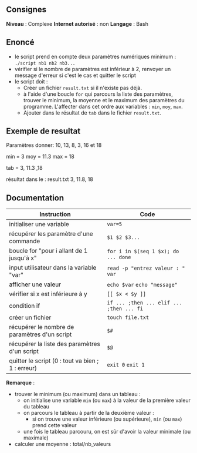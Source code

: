 ## Consignes

**Niveau** : Complexe
**Internet autorisé** : non
**Langage** : Bash

## Enoncé

- le script prend en compte deux paramètres numériques minimum : `./script nb1 nb2 nb3...`
- vérifier si le nombre de paramètres est inférieur à 2, renvoyer un message d'erreur si c'est le cas et quitter le script
- le script doit :
    - Créer un fichier `result.txt` si il n'existe pas déjà.
    - à l'aide d'une boucle `for` qui parcours la liste des paramètres, trouver le minimum, la moyenne et le maximum des paramètres du programme. L'affecter dans cet ordre aux variables : `min`, `moy`, `max`.
    - Ajouter dans le résultat de `tab` dans le fichier `result.txt`.

## Exemple de resultat

Paramètres donner: 10, 13, 8, 3, 16 et 18

min = 3
moy = 11.3
max = 18

tab = 3, 11.3 ,18

résultat dans le : result.txt
3, 11.8, 18

## Documentation
| Instruction                                       | Code                                     |
| ------------------------------------------------- | ---------------------------------------- |
| initialiser une variable                          | `var=5`                                  |
| récupérer les paramètre d'une commande            | `$1 $2 $3...`                            |
| boucle for "pour i allant de 1 jusqu'à x"         | `for i in $(seq 1 $x); do ... done`      |
| input utilisateur dans la variable "var"          | `read -p "entrez valeur : " var`         |
| afficher une valeur                               | `echo $var` `echo "message"`             |
| vérifier si x est inférieure à y                  | `[[ $x < $y ]]`                          |
| condition if                                      | `if ... ;then ... elif ... ;then ... fi` |
| créer un fichier                                  | `touch file.txt`                         |
| récupérer le nombre de paramètres d'un script     | `$#`                                     |
| récupérer la liste des paramètres d'un script     | `$@`                                     |
| quitter le script (0 : tout va bien ; 1 : erreur) | `exit 0` `exit 1`                        |
**Remarque** :
- trouver le minimum (ou maximum) dans un tableau :
	- on initialise une variable `min` (ou `max`) à la valeur de la première valeur du tableau
	- on parcours le tableau à partir de la deuxième valeur :
		- si on trouve une valeur inférieure (ou supérieure), `min` (ou `max`) prend cette valeur
	- une fois le tableau parcouru, on est sûr d'avoir la valeur minimale (ou maximale)
- calculer une moyenne : total/nb_valeurs
